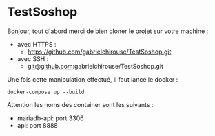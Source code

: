 # TestSoshop

Bonjour, tout d'abord merci de bien cloner le projet sur votre machine :
 - avec HTTPS :
   - https://github.com/gabrielchirouse/TestSoshop.git
 - avec SSH :
   - git@github.com:gabrielchirouse/TestSoshop.git
    
Une fois cette manipulation effectué, il faut lancé le docker :

```
docker-compose up --build
```
Attention les noms des container sont les suivants : 
- mariadb-api: port 3306
- api: port 8888

